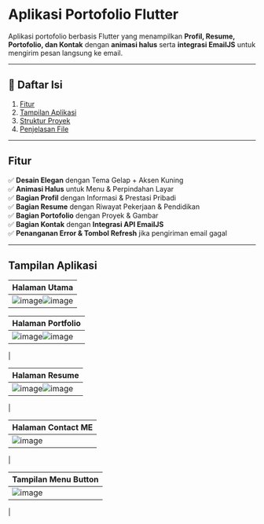 #  Aplikasi Portofolio Flutter  
 Aplikasi portofolio berbasis Flutter yang menampilkan **Profil, Resume, Portofolio, dan Kontak** dengan **animasi halus** serta **integrasi EmailJS** untuk mengirim pesan langsung ke email.

---

## 📖 **Daftar Isi**
1. [ Fitur](#fitur)  
2. [ Tampilan Aplikasi](#tampilan-aplikasi)  
3. [ Struktur Proyek](#struktur-proyek)  
4. [ Penjelasan File](#penjelasan-file)  


---

##  **Fitur**
✅ **Desain Elegan** dengan Tema Gelap + Aksen Kuning  
✅ **Animasi Halus** untuk Menu & Perpindahan Layar  
✅ **Bagian Profil** dengan Informasi & Prestasi Pribadi  
✅ **Bagian Resume** dengan Riwayat Pekerjaan & Pendidikan  
✅ **Bagian Portofolio** dengan Proyek & Gambar  
✅ **Bagian Kontak** dengan **Integrasi API EmailJS**  
✅ **Penanganan Error & Tombol Refresh** jika pengiriman email gagal  

---

##  **Tampilan Aplikasi**
| Halaman Utama |
|--------------|
| ![image](https://github.com/user-attachments/assets/5347233f-a53f-4f38-99ee-ed41dce1ec52)![image](https://github.com/user-attachments/assets/cdaf6fcf-a8f4-43d9-9d4d-33e12ce4a83d) |

| Halaman Portfolio |
|--------------|
 |![image](https://github.com/user-attachments/assets/a50d6bb9-16c5-45d9-8867-04ae44a1aded)![image](https://github.com/user-attachments/assets/df60d484-d0f2-47fa-bffd-f2a634c95c8c)

|

| Halaman Resume |
|--------------|
 |![image](https://github.com/user-attachments/assets/53d10056-a6a9-4ddb-9a01-0b45e89f3d82)![image](https://github.com/user-attachments/assets/f459eef0-16e3-4182-a29a-a3c380f69fa1)

|

| Halaman Contact ME |
|--------------|
 |![image](https://github.com/user-attachments/assets/28a64526-2ee6-4db0-ae2b-3df5f1cf4527)

|

| Tampilan Menu Button |
|--------------|
 |![image](https://github.com/user-attachments/assets/2a8cc1cc-8e20-4a28-9fb2-9a3bb27b8c2a)

|


